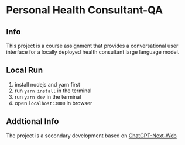 # Personal Health Consultant-QA

## Info
This project is a course assignment that provides a conversational user interface for a locally deployed health consultant large language model.

## Local Run
1. install nodejs and yarn first
2. run `yarn install` in the terminal
3. run `yarn dev` in the terminal
4. open `localhost:3000` in browser

## Addtional Info
The project is a secondary development based on [ChatGPT-Next-Web](https://github.com/ChatGPTNextWeb/ChatGPT-Next-Web)
